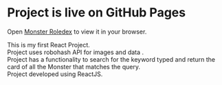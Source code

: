 # Project is live on GitHub Pages
Open [Monster Roledex](https://mac-rose.github.io/ReactTutorial/) to view it in your browser.

This is my first React Project. <br>
Project uses robohash API for images and data .<br>
Project has a functionality to search for the keyword typed and return the card of all the Monster that matches the query.<br>
Project developed using ReactJS.

